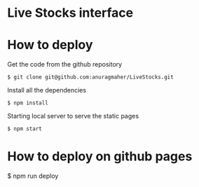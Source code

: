 # Live Stocks interface

# How to deploy 


Get the code from the github repository 

```
$ git clone git@github.com:anuragmaher/LiveStocks.git
```

Install all the dependencies 

```
$ npm install 
```


Starting local server to serve the static pages

```
$ npm start 
```

# How to deploy on github pages 

$ npm run deploy 

